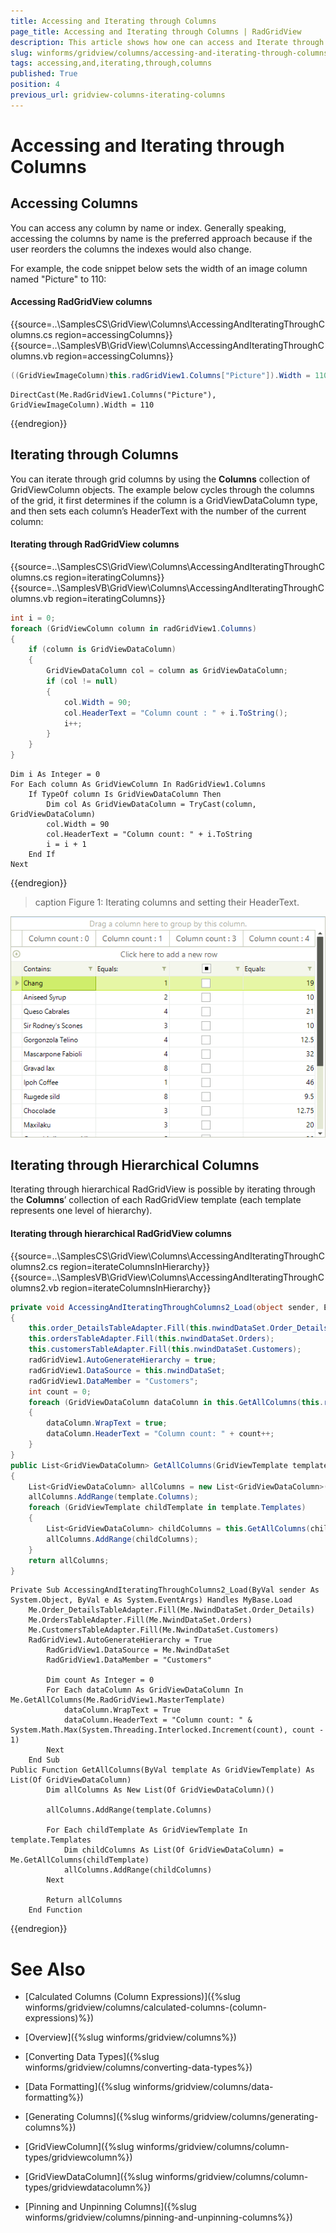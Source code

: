 ```yaml
---
title: Accessing and Iterating through Columns
page_title: Accessing and Iterating through Columns | RadGridView
description: This article shows how one can access and Iterate through the Columns in RadGridView.
slug: winforms/gridview/columns/accessing-and-iterating-through-columns
tags: accessing,and,iterating,through,columns
published: True
position: 4
previous_url: gridview-columns-iterating-columns
---
```


# Accessing and Iterating through Columns

## Accessing Columns

You can access any column by name or index. Generally speaking, accessing the columns by name is the preferred approach because if the user reorders the columns the indexes would also change.

For example, the code snippet below sets the width of an image column named "Picture" to 110: 

#### Accessing RadGridView columns

{{source=..\SamplesCS\GridView\Columns\AccessingAndIteratingThroughColumns.cs region=accessingColumns}} 
{{source=..\SamplesVB\GridView\Columns\AccessingAndIteratingThroughColumns.vb region=accessingColumns}} 

````C#
((GridViewImageColumn)this.radGridView1.Columns["Picture"]).Width = 110;

````
````VB.NET
DirectCast(Me.RadGridView1.Columns("Picture"), GridViewImageColumn).Width = 110

````

{{endregion}}

## Iterating through Columns

You can iterate through grid columns by using the __Columns__ collection of GridViewColumn objects. The example below cycles through the columns of the grid, it first determines if the column is a GridViewDataColumn type, and then sets each column’s HeaderText with the number of the current column:

#### Iterating through RadGridView columns

{{source=..\SamplesCS\GridView\Columns\AccessingAndIteratingThroughColumns.cs region=iteratingColumns}} 
{{source=..\SamplesVB\GridView\Columns\AccessingAndIteratingThroughColumns.vb region=iteratingColumns}} 

````C#
int i = 0;
foreach (GridViewColumn column in radGridView1.Columns)
{
    if (column is GridViewDataColumn)
    {
        GridViewDataColumn col = column as GridViewDataColumn;
        if (col != null)
        {
            col.Width = 90;
            col.HeaderText = "Column count : " + i.ToString();
            i++;
        }
    }
}

````
````VB.NET
Dim i As Integer = 0
For Each column As GridViewColumn In RadGridView1.Columns
    If TypeOf column Is GridViewDataColumn Then
        Dim col As GridViewDataColumn = TryCast(column, GridViewDataColumn)
        col.Width = 90
        col.HeaderText = "Column count: " + i.ToString
        i = i + 1
    End If
Next

````

{{endregion}}

>caption Figure 1: Iterating columns and setting their HeaderText.

![gridview-columns-iterating-columns 001](images/gridview-columns-iterating-columns001.png)

## Iterating through Hierarchical Columns

Iterating through hierarchical RadGridView is possible by iterating through the __Columns__’ collection of each RadGridView template (each template represents one level of hierarchy).

#### Iterating through hierarchical RadGridView columns

{{source=..\SamplesCS\GridView\Columns\AccessingAndIteratingThroughColumns2.cs region=iterateColumnsInHierarchy}} 
{{source=..\SamplesVB\GridView\Columns\AccessingAndIteratingThroughColumns2.vb region=iterateColumnsInHierarchy}} 

````C#
private void AccessingAndIteratingThroughColumns2_Load(object sender, EventArgs e)
{
    this.order_DetailsTableAdapter.Fill(this.nwindDataSet.Order_Details);
    this.ordersTableAdapter.Fill(this.nwindDataSet.Orders);
    this.customersTableAdapter.Fill(this.nwindDataSet.Customers);
    radGridView1.AutoGenerateHierarchy = true;
    radGridView1.DataSource = this.nwindDataSet;
    radGridView1.DataMember = "Customers";
    int count = 0;
    foreach (GridViewDataColumn dataColumn in this.GetAllColumns(this.radGridView1.MasterTemplate))
    {
        dataColumn.WrapText = true;
        dataColumn.HeaderText = "Column count: " + count++;
    }
}
public List<GridViewDataColumn> GetAllColumns(GridViewTemplate template)
{
    List<GridViewDataColumn> allColumns = new List<GridViewDataColumn>();
    allColumns.AddRange(template.Columns);
    foreach (GridViewTemplate childTemplate in template.Templates)
    {
        List<GridViewDataColumn> childColumns = this.GetAllColumns(childTemplate);
        allColumns.AddRange(childColumns);
    }
    return allColumns;
}

````
````VB.NET
Private Sub AccessingAndIteratingThroughColumns2_Load(ByVal sender As System.Object, ByVal e As System.EventArgs) Handles MyBase.Load
    Me.Order_DetailsTableAdapter.Fill(Me.NwindDataSet.Order_Details)
    Me.OrdersTableAdapter.Fill(Me.NwindDataSet.Orders)
    Me.CustomersTableAdapter.Fill(Me.NwindDataSet.Customers)
    RadGridView1.AutoGenerateHierarchy = True
        RadGridView1.DataSource = Me.NwindDataSet
        RadGridView1.DataMember = "Customers"

        Dim count As Integer = 0
        For Each dataColumn As GridViewDataColumn In Me.GetAllColumns(Me.RadGridView1.MasterTemplate)
            dataColumn.WrapText = True
            dataColumn.HeaderText = "Column count: " & System.Math.Max(System.Threading.Interlocked.Increment(count), count - 1)
        Next
    End Sub
Public Function GetAllColumns(ByVal template As GridViewTemplate) As List(Of GridViewDataColumn)
        Dim allColumns As New List(Of GridViewDataColumn)()

        allColumns.AddRange(template.Columns)

        For Each childTemplate As GridViewTemplate In template.Templates
            Dim childColumns As List(Of GridViewDataColumn) = Me.GetAllColumns(childTemplate)
            allColumns.AddRange(childColumns)
        Next

        Return allColumns
    End Function

````

{{endregion}} 
# See Also
* [Calculated Columns (Column Expressions)]({%slug winforms/gridview/columns/calculated-columns-(column-expressions)%})

* [Overview]({%slug winforms/gridview/columns%})

* [Converting Data Types]({%slug winforms/gridview/columns/converting-data-types%})

* [Data Formatting]({%slug winforms/gridview/columns/data-formatting%})

* [Generating Columns]({%slug winforms/gridview/columns/generating-columns%})

* [GridViewColumn]({%slug winforms/gridview/columns/column-types/gridviewcolumn%})

* [GridViewDataColumn]({%slug winforms/gridview/columns/column-types/gridviewdatacolumn%})

* [Pinning and Unpinning Columns]({%slug winforms/gridview/columns/pinning-and-unpinning-columns%})

